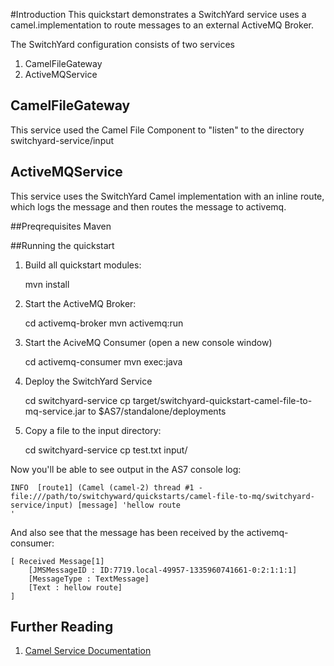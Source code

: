 #Introduction
This quickstart demonstrates a SwitchYard service uses a camel.implementation to route messages to an 
external ActiveMQ Broker. 


The SwitchYard configuration consists of two services

1. CamelFileGateway
2. ActiveMQService

## CamelFileGateway
This service used the Camel File Component to "listen" to the directory switchyard-service/input

## ActiveMQService
This service uses the SwitchYard Camel implementation with an inline route, which logs the message and then routes the message to activemq.


##Preqrequisites 
Maven

##Running the quickstart
1) Build all quickstart modules:

    mvn install

2) Start the ActiveMQ Broker:

	cd activemq-broker 
	mvn activemq:run
	
3) Start the AciveMQ Consumer (open a new console window)

    cd activemq-consumer
	mvn exec:java

4) Deploy the SwitchYard Service

	cd switchyard-service
	cp target/switchyard-quickstart-camel-file-to-mq-service.jar to $AS7/standalone/deployments

5) Copy a file to the input directory:

	cd switchyard-service
	cp test.txt input/

Now you'll be able to see output in the AS7 console log:

    INFO  [route1] (Camel (camel-2) thread #1 - file:///path/to/switchyward/quickstarts/camel-file-to-mq/switchyard-service/input) [message] 'hellow route
    '

And also see that the message has been received by the activemq-consumer:
 
    [ Received Message[1]
        [JMSMessageID : ID:7719.local-49957-1335960741661-0:2:1:1:1]
        [MessageType : TextMessage]
        [Text : hellow route]
    ]
    


## Further Reading

1. [Camel Service Documentation](https://docs.jboss.org/author/display/SWITCHYARD/Camel+Services)

